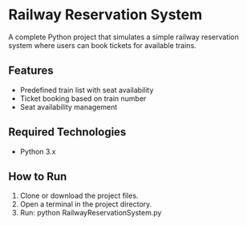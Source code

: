 # Railway Reservation System

A complete Python project that simulates a simple railway reservation system where users can book tickets for available trains.

## Features
- Predefined train list with seat availability
- Ticket booking based on train number
- Seat availability management

## Required Technologies
- Python 3.x

## How to Run
1. Clone or download the project files.  
2. Open a terminal in the project directory.  
3. Run: python RailwayReservationSystem.py
